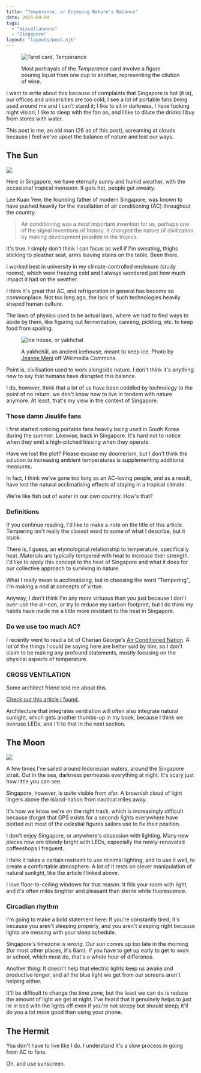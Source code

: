 ```yaml
---
title: "Temperance, or Enjoying Nature's Balance"
date: 2025-09-08
tags:
  - "miscellaneous"
  - "Singapore"
layout: "layouts/post.njk"
---
```


<figure>

![Tarot card, Temperance](./temperance.jpg)

<figcaption>Most portrayals of the <i>Temperance</i> card involve a figure
pouring liquid from one cup to another, representing the dilution of
wine.</figcaption>
</figure>

I want to write about this because of complaints that Singapore is hot
(it is), our offices and universities are too cold;
I see a lot of portable fans being used around me and I can't stand it;
I like to sit in darkness, I have fucking night vision;
I like to sleep with the fan on, and I like to dilute
the drinks I buy from stores with water.

This post is me, an old man (26 as of this post), screaming at clouds
because I feel we've upset the balance of nature and lost our ways.

## The Sun

![](./sun.jpg)

Here in Singapore, we have eternally sunny and humid weather, with the occasional
tropical monsoon. It gets hot, people get sweaty.

Lee Kuan Yew, the founding father of modern Singapore, was known to have pushed
heavily for the installation of air conditioning (AC) throughout the country.

> Air conditioning was a most important invention for us, 
> perhaps one of the signal inventions of history. 
> It changed the nature of civilization by making development possible in the tropics.

It's true. I simply don't think I can focus as well if I'm sweating, thighs sticking
to pleather seat, arms leaving stains on the table. Been there.

I worked best in university in my climate-controlled enclosure (study rooms),
which were freezing cold and I always wondered just how much impact it had on the weather.

I think it's great that AC, and refrigeration in general has become
so commonplace. Not too long ago, the lack of such technologies heavily
shaped human culture.

The laws of physics used to be actual laws, where we had to find ways to abide by them,
like figuring out fermentation, canning, pickling, etc. to keep food from spoiling.

<figure>

![Ice house, or yakhchal](./icehouse.jpg)

<figcaption>

A yakhchāl, an ancient icehouse, meant to keep ice.
Photo by [Jeanne Menj](https://www.flickr.com/photos/jmenj/9261276542/) off Wikimedia Commons.

</figcaption>
</figure>

Point is, civilisation used to work alongside nature. I don't think it's anything
new to say that humans have disrupted this balance.

I do, however, think that a lot of us have been coddled by technology to the point 
of no return; we don't know how to live in tandem with nature anymore. 
At least, that's my view in the context of Singapore.

### Those damn Jisulife fans 

I first started noticing portable fans heavily being used in South Korea during the summer.
Likewise, back in Singapore. It's hard not to notice when they emit a high-pitched
hissing when they operate.

Have we lost the plot? Please excuse my doomerism, but I don't think the solution
to increasing ambient temperatures is supplementing additional measures.

In fact, I think we've gone too long as an AC-loving people, and as a result,
have lost the natural acclimatising effects of staying in a tropical climate.

We're like fish out of water in our own country. How's that?

### Definitions

If you continue reading, I'd like to make a note on the title of this article.
Tempering isn't really the closest word to some of what I describe, but it stuck.

There is, I guess, an etymological relationship to temperature, specifically heat.
Materials are typically tempered with heat to increase their strength.
I'd like to apply this concept to the heat of Singapore and what it does for our
collective approach to surviving in nature.

What I really mean is acclimatising, but in choosing the word "Tempering", I'm
making a nod at concepts of virtue.

Anyway, I don't think I'm any more virtuous than you just because I don't over-use
the air-con, or try to reduce my carbon footprint, but I do think my habits have made
me a little more resistant to the heat in Singapore.

### Do we use too much AC?

I recently went to read a bit of Cherian George's [Air Conditioned Nation](https://www.airconditionednation.com/).
A lot of the things I could be saying here are better said by him, so I don't claim
to be making any profound statements, mostly focusing on the physical aspects of temperature.

### CROSS VENTILATION

Some architect friend told me about this.

[Check out this article I found.](https://www.archdaily.com/1008994/balancing-function-and-aesthetics-incorporating-natural-light-and-ventilation-in-facades)

Architecture that integrates ventilation will often also integrate natural sunlight,
which gets another thumbs-up in my book, because I think we overuse LEDs,
and I'll to that in the next section.

## The Moon

![](./moon.jpg)

A few times I've sailed around Indonesian waters, around the Singapore strait.
Out in the sea, darkness permeates
everything at night. It's scary just how little you can see.

Singapore, however, is quite visible from afar. A brownish cloud of light lingers
above the island-nation from nautical miles away.

It's how we know we're on the right track,
which is increasingly difficult because (forget that GPS exists for a second)
lights everywhere have blotted out most of the celestial figures sailors
use to fix their position.

I don't enjoy Singapore, or anywhere's obsession with lighting. 
Many new places now are bloody bright with LEDs, especially the newly-renovated
coffeeshops I frequent.

I think it takes a certain restraint to use minimal lighting, and to use it well,
to create a comfortable atmosphere. A lot of it rests on clever manipulation of
natural sunlight, like the article I linked above.

I love floor-to-ceiling windows for that reason. It fills your room with light,
and it's often miles brighter and pleasant than sterile white fluorescence.

### Circadian rhythm

I'm going to make a bold statement here: If you're constantly tired, it's because you
aren't sleeping properly, and you aren't sleeping right because lights are messing with your
sleep schedule.

Singapore's timezone is *wrong*. Our sun comes up too late in the morning (for most
other places, it's 6am). If you have to get up early to get to work or school, which
most do, that's a whole hour of difference.

Another thing: It doesn't help that electric lights keep us awake and productive longer,
and all the blue light we get from our screens aren't helping either.

It'll be difficult to change the time zone, but the least we can do is reduce the 
amount of light we get at night. I've heard that it genuinely helps to just lie in
bed with the lights off even if you're not sleepy but should sleep; it'll do you 
a lot more good than using your phone.

## The Hermit

You don't have to live like I do.
I understand it's a slow process in going from AC to fans.

Oh, and use sunscreen.